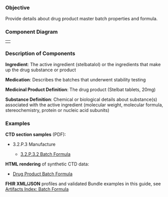 ### Objective
Provide details about drug product master batch properties and formula.

### Component Diagram
<table>
<tr><td>  </td></tr>
</table>
 
### Description of Components
**Ingredient**: The active ingredient (stelbatalol) or the ingredients that make up the drug substance or product

**Medication**: Describes the batches that underwent stability testing

**Medicinal Product Definition**: The drug product (Stelbat tablets, 20mg)

**Substance Definition**: Chemical or biological details about substance(s) associated with the active ingredient (molecular weight, molecular formula, stereochemistry, protein or nucleic acid subunits) 

### Examples
**CTD section samples** (PDF):
- 3.2.P.3 Manufacture</li>
    - <a href="https://github.com/HL7/uv-dx-pq/raw/master/input/examples-pdf/3.2.P.3.2_Batch_Formula.pdf ">3.2.P.3.2 Batch Formula</a>

**HTML rendering** of synthetic CTD data:
- <a href="batch_formula_rend_p.html">Drug Product Batch Formula</a>

**FHIR XML/JSON** profiles and validated Bundle examples in this guide, see [Artifacts Index: Batch Formula](artifacts.html#batch-formula)